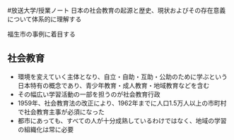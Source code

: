 #放送大学/授業ノート 
日本の社会教育の起源と歴史、現状およびその存在意義について体系的に理解する

福生市の事例に着目する
## 社会教育
- 環境を変えていく主体となり、自立・自助・互助・公助のために学ぶという日本特有の概念であり、青少年教育・成人教育・地域教育などを含む
- その幅広い学習活動の一部を担うのが社会教育行政
- 1959年、社会教育法の改正により、1962年までに人口1.5万人以上の市町村で社会教育主事が必須になった
- 都市にあっても、すべての人が十分成熟しているわけではなく、地域の学習の組織化は常に必要
